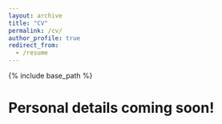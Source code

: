 ```yaml
---
layout: archive
title: "CV"
permalink: /cv/
author_profile: true
redirect_from:
  - /resume
---
```


{% include base_path %}

Personal details coming soon!
======

